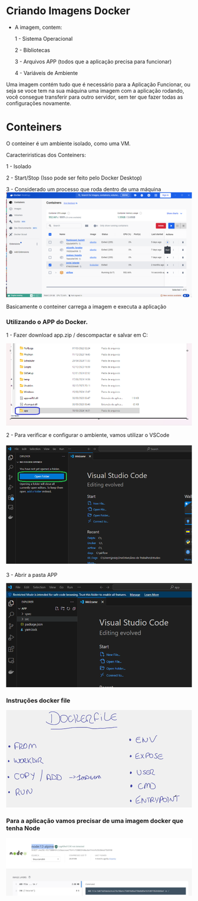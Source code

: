 # Criando Imagens Docker

- A imagem, contem:

  <p>1 - Sistema Operacional</p>
  <p>2 - Bibliotecas</p>
  <p>3 - Arquivos APP (todos que a aplicação precisa para funcionar)</p>
  <p>4 - Variáveis de Ambiente</p>

Uma imagem contém tudo que é necessário para a Aplicação Funcionar, ou seja se voce tem na sua máquina uma imagem com a aplicação rodando, você consegue transferir para outro servidor, sem ter que fazer todas as configurações novamente.

# Conteiners

O conteiner é um ambiente isolado, como uma VM.

Caracteriristicas dos Conteiners:

<p>1 - Isolado</p>
<p>2 - Start/Stop (Isso pode ser feito pelo Docker Desktop)</p>
<p>3 - Considerado um processo que roda dentro de uma máquina

<img src="https://github.com/JosiTubaroski/Criando-Imagens-Docker/blob/main/Img/01_Start_Stop_Conteiners.png">

Basicamente o conteiner carrega a imagem e executa a aplicação

### Utilizando o APP do Docker.

<p> 1 - Fazer download app.zip / descompactar e salvar em C:</p>

<img src="https://github.com/JosiTubaroski/Criando-Imagens-Docker/blob/main/Img/02_Baixar_app.png">

<p> 2 - Para verificar e configurar o ambiente, vamos utilizar o VSCode </p>

<img src="https://github.com/JosiTubaroski/Criando-Imagens-Docker/blob/main/Img/05_Open_Folder.png">

<p> 3 - Abrir a pasta APP </p>

<img src="https://github.com/JosiTubaroski/Criando-Imagens-Docker/blob/main/Img/04_Selecionar_App.png">

### Instruções docker file

<img src="https://github.com/JosiTubaroski/Criando-Imagens-Docker/blob/main/Img/06_Instrucoes_Docker_File.png">

### Para a aplicação vamos precisar de uma imagem docker que tenha Node

<img src="https://github.com/JosiTubaroski/Criando-Imagens-Docker/blob/main/Img/07_Utilizando_Node_Alpine.png">



